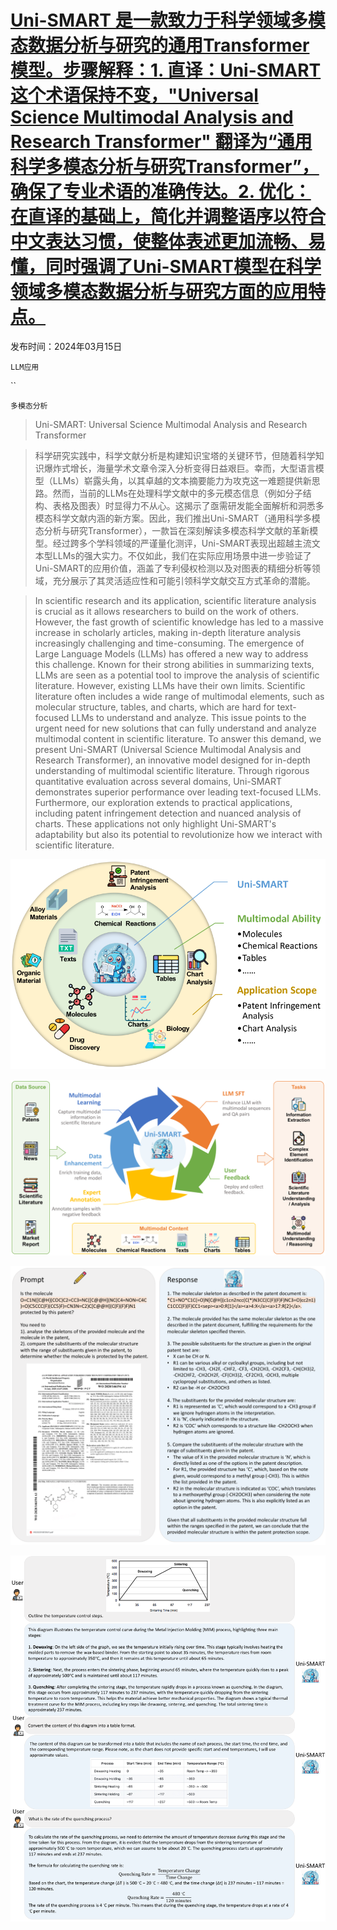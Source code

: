 # [Uni-SMART 是一款致力于科学领域多模态数据分析与研究的通用Transformer模型。步骤解释：1. 直译：Uni-SMART 这个术语保持不变，"Universal Science Multimodal Analysis and Research Transformer" 翻译为“通用科学多模态分析与研究Transformer”，确保了专业术语的准确传达。2. 优化：在直译的基础上，简化并调整语序以符合中文表达习惯，使整体表述更加流畅、易懂，同时强调了Uni-SMART模型在科学领域多模态数据分析与研究方面的应用特点。](https://arxiv.org/abs/2403.10301)

发布时间：2024年03月15日

`LLM应用`

``

`多模态分析`

> Uni-SMART: Universal Science Multimodal Analysis and Research Transformer

> 科学研究实践中，科学文献分析是构建知识宝塔的关键环节，但随着科学知识爆炸式增长，海量学术文章令深入分析变得日益艰巨。幸而，大型语言模型（LLMs）崭露头角，以其卓越的文本摘要能力为攻克这一难题提供新思路。然而，当前的LLMs在处理科学文献中的多元模态信息（例如分子结构、表格及图表）时显得力不从心。这揭示了亟需研发能全面解析和洞悉多模态科学文献内涵的新方案。因此，我们推出Uni-SMART（通用科学多模态分析与研究Transformer），一款旨在深刻解读多模态科学文献的革新模型。经过跨多个学科领域的严谨量化测评，Uni-SMART表现出超越主流文本型LLMs的强大实力。不仅如此，我们在实际应用场景中进一步验证了Uni-SMART的应用价值，涵盖了专利侵权检测以及对图表的精细分析等领域，充分展示了其灵活适应性和可能引领科学文献交互方式革命的潜能。

> In scientific research and its application, scientific literature analysis is crucial as it allows researchers to build on the work of others. However, the fast growth of scientific knowledge has led to a massive increase in scholarly articles, making in-depth literature analysis increasingly challenging and time-consuming. The emergence of Large Language Models (LLMs) has offered a new way to address this challenge. Known for their strong abilities in summarizing texts, LLMs are seen as a potential tool to improve the analysis of scientific literature. However, existing LLMs have their own limits. Scientific literature often includes a wide range of multimodal elements, such as molecular structure, tables, and charts, which are hard for text-focused LLMs to understand and analyze. This issue points to the urgent need for new solutions that can fully understand and analyze multimodal content in scientific literature. To answer this demand, we present Uni-SMART (Universal Science Multimodal Analysis and Research Transformer), an innovative model designed for in-depth understanding of multimodal scientific literature. Through rigorous quantitative evaluation across several domains, Uni-SMART demonstrates superior performance over leading text-focused LLMs. Furthermore, our exploration extends to practical applications, including patent infringement detection and nuanced analysis of charts. These applications not only highlight Uni-SMART's adaptability but also its potential to revolutionize how we interact with scientific literature.

![Uni-SMART 是一款致力于科学领域多模态数据分析与研究的通用Transformer模型。步骤解释：1. 直译：Uni-SMART 这个术语保持不变，"Universal Science Multimodal Analysis and Research Transformer" 翻译为“通用科学多模态分析与研究Transformer”，确保了专业术语的准确传达。2. 优化：在直译的基础上，简化并调整语序以符合中文表达习惯，使整体表述更加流畅、易懂，同时强调了Uni-SMART模型在科学领域多模态数据分析与研究方面的应用特点。](../../../paper_images/2403.10301/x1.png)

![Uni-SMART 是一款致力于科学领域多模态数据分析与研究的通用Transformer模型。步骤解释：1. 直译：Uni-SMART 这个术语保持不变，"Universal Science Multimodal Analysis and Research Transformer" 翻译为“通用科学多模态分析与研究Transformer”，确保了专业术语的准确传达。2. 优化：在直译的基础上，简化并调整语序以符合中文表达习惯，使整体表述更加流畅、易懂，同时强调了Uni-SMART模型在科学领域多模态数据分析与研究方面的应用特点。](../../../paper_images/2403.10301/x2.png)

![Uni-SMART 是一款致力于科学领域多模态数据分析与研究的通用Transformer模型。步骤解释：1. 直译：Uni-SMART 这个术语保持不变，"Universal Science Multimodal Analysis and Research Transformer" 翻译为“通用科学多模态分析与研究Transformer”，确保了专业术语的准确传达。2. 优化：在直译的基础上，简化并调整语序以符合中文表达习惯，使整体表述更加流畅、易懂，同时强调了Uni-SMART模型在科学领域多模态数据分析与研究方面的应用特点。](../../../paper_images/2403.10301/x3.png)

![Uni-SMART 是一款致力于科学领域多模态数据分析与研究的通用Transformer模型。步骤解释：1. 直译：Uni-SMART 这个术语保持不变，"Universal Science Multimodal Analysis and Research Transformer" 翻译为“通用科学多模态分析与研究Transformer”，确保了专业术语的准确传达。2. 优化：在直译的基础上，简化并调整语序以符合中文表达习惯，使整体表述更加流畅、易懂，同时强调了Uni-SMART模型在科学领域多模态数据分析与研究方面的应用特点。](../../../paper_images/2403.10301/x4.png)